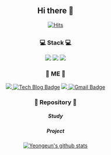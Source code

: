 

<div align=center>

## Hi there 👋
[![Hits](https://hits.seeyoufarm.com/api/count/incr/badge.svg?url=https%3A%2F%2Fgithub.com%2Fyyeongeun&count_bg=%2379C83D&title_bg=%23555555&icon=&icon_color=%23E7E7E7&title=hits&edge_flat=false)](https://hits.seeyoufarm.com)
##  

### 💻 Stack 💻 <br>
<img src="https://img.shields.io/badge/Python-3776AB?style=flat-square&logo=Python&logoColor=white"/> <img src="https://img.shields.io/badge/Tableau-E97627?style=flat-square&logo=Tableau&logoColor=white"/> <img src="https://img.shields.io/badge/R-276DC3?style=flat-square&logo=R&logoColor=white"/>

 
### 🍑 ME 🍑 <br>
<a href="https://qbs.kmu.ac.kr:442/index.php?page=1&wd=4&bb_code=2050&br_code=0&view=read&type=&where=&what=&cate=" target="_blank"><img src="https://img.shields.io/badge/My paper-FF61F6?style=flat-square&logo=Apache&logoColor=white"/>
[![Tech Blog Badge](http://img.shields.io/badge/-Tech%20blog-black?style=flat-square&logo=github&link=https://zzsza.github.io/)](https://rladuddms.tistory.com/)
<a href="https://public.tableau.com/app/profile/yeongeun.kim" target="_blank"><img src="https://img.shields.io/badge/Tableu Public-E97627?style=flat-square&logo=Tableau&logoColor=white"/>
[![Gmail Badge](https://img.shields.io/badge/Gmail-d14836?style=flat-square&logo=Gmail&logoColor=white&link=mailto:shinmj.com)](mailto:ansdlf201567@gmail.com) 
 
### 📘 Repository 📘 <br>
##### Study
 
##### Project


  </a>
  
[![Yeongeun's github stats](https://github-readme-stats.vercel.app/api?username=yyeongeun)](https://github.com/yyeongeun/github-readme-stats)
</div>



<!--

**yyeongeun/yyeongeun** is a ✨ _special_ ✨ repository because its `README.md` (this file) appears on your GitHub profile.

Here are some ideas to get you started:

- 🔭 I’m currently working on ...
- 🌱 I’m currently learning ...
- 👯 I’m looking to collaborate on ...
- 🤔 I’m looking for help with ...
- 💬 Ask me about ...
- 📫 How to reach me: ...
- 😄 Pronouns: ...
- ⚡ Fun fact: ...
-->
